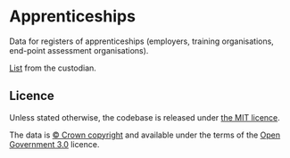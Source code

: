 # Apprenticeships

Data for registers of apprenticeships (employers, training organisations,
end-point assessment organisations).

[List](https://drive.google.com/open?id=0B3Ydc_s3yHN3RWNlUDZkeFFZak11MERKQlRHc0dtYzI4R0xV) from the custodian.

## Licence

Unless stated otherwise, the codebase is released under [the MIT licence](./LICENSE).

The data is [© Crown
copyright](http://www.nationalarchives.gov.uk/information-management/re-using-public-sector-information/copyright-and-re-use/crown-copyright/)
and available under the terms of the [Open Government
3.0](https://www.nationalarchives.gov.uk/doc/open-government-licence/version/3/)
licence.
